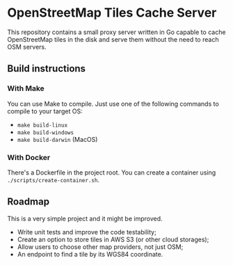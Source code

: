 # OpenStreetMap Tiles Cache Server

This repository contains a small proxy server written in Go capable to cache OpenStreetMap 
tiles in the disk and serve them without the need to reach OSM servers.

## Build instructions
### With Make

You can use Make to compile. Just use one of the following commands to compile to your target OS:

- ```make build-linux```
- ```make build-windows```
- ```make build-darwin``` (MacOS)

### With Docker

There's a Dockerfile in the project root. You can create a container using 
```./scripts/create-container.sh```.

## Roadmap

This is a very simple project and it might be improved.

- Write unit tests and improve the code testability;
- Create an option to store tiles in AWS S3 (or other cloud storages);
- Allow users to choose other map providers, not just OSM;
- An endpoint to find a tile by its WGS84 coordinate.
